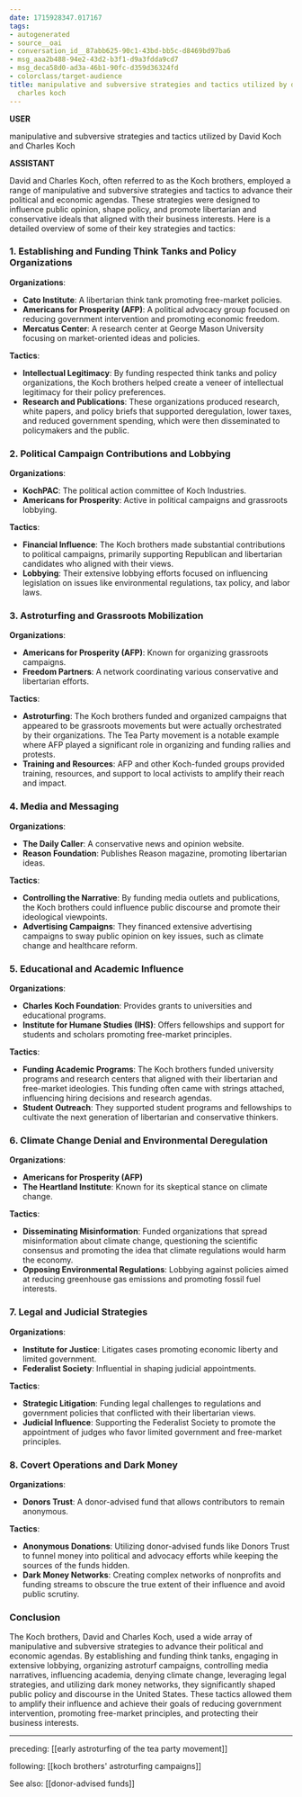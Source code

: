 ```yaml
---
date: 1715928347.017167
tags:
- autogenerated
- source__oai
- conversation_id__87abb625-90c1-43bd-bb5c-d8469bd97ba6
- msg_aaa2b488-94e2-43d2-b3f1-d9a3fdda9cd7
- msg_deca58d0-ad3a-46b1-90fc-d359d36324fd
- colorclass/target-audience
title: manipulative and subversive strategies and tactics utilized by david koch and
  charles koch
---
```


**USER**

manipulative and subversive strategies and tactics utilized by David Koch and Charles Koch


**ASSISTANT**

David and Charles Koch, often referred to as the Koch brothers, employed a range of manipulative and subversive strategies and tactics to advance their political and economic agendas. These strategies were designed to influence public opinion, shape policy, and promote libertarian and conservative ideals that aligned with their business interests. Here is a detailed overview of some of their key strategies and tactics:

### 1. **Establishing and Funding Think Tanks and Policy Organizations**

**Organizations**: 
- **Cato Institute**: A libertarian think tank promoting free-market policies.
- **Americans for Prosperity (AFP)**: A political advocacy group focused on reducing government intervention and promoting economic freedom.
- **Mercatus Center**: A research center at George Mason University focusing on market-oriented ideas and policies.

**Tactics**:
- **Intellectual Legitimacy**: By funding respected think tanks and policy organizations, the Koch brothers helped create a veneer of intellectual legitimacy for their policy preferences.
- **Research and Publications**: These organizations produced research, white papers, and policy briefs that supported deregulation, lower taxes, and reduced government spending, which were then disseminated to policymakers and the public.

### 2. **Political Campaign Contributions and Lobbying**

**Organizations**: 
- **KochPAC**: The political action committee of Koch Industries.
- **Americans for Prosperity**: Active in political campaigns and grassroots lobbying.

**Tactics**:
- **Financial Influence**: The Koch brothers made substantial contributions to political campaigns, primarily supporting Republican and libertarian candidates who aligned with their views.
- **Lobbying**: Their extensive lobbying efforts focused on influencing legislation on issues like environmental regulations, tax policy, and labor laws.

### 3. **Astroturfing and Grassroots Mobilization**

**Organizations**: 
- **Americans for Prosperity (AFP)**: Known for organizing grassroots campaigns.
- **Freedom Partners**: A network coordinating various conservative and libertarian efforts.

**Tactics**:
- **Astroturfing**: The Koch brothers funded and organized campaigns that appeared to be grassroots movements but were actually orchestrated by their organizations. The Tea Party movement is a notable example where AFP played a significant role in organizing and funding rallies and protests.
- **Training and Resources**: AFP and other Koch-funded groups provided training, resources, and support to local activists to amplify their reach and impact.

### 4. **Media and Messaging**

**Organizations**: 
- **The Daily Caller**: A conservative news and opinion website.
- **Reason Foundation**: Publishes Reason magazine, promoting libertarian ideas.

**Tactics**:
- **Controlling the Narrative**: By funding media outlets and publications, the Koch brothers could influence public discourse and promote their ideological viewpoints.
- **Advertising Campaigns**: They financed extensive advertising campaigns to sway public opinion on key issues, such as climate change and healthcare reform.

### 5. **Educational and Academic Influence**

**Organizations**: 
- **Charles Koch Foundation**: Provides grants to universities and educational programs.
- **Institute for Humane Studies (IHS)**: Offers fellowships and support for students and scholars promoting free-market principles.

**Tactics**:
- **Funding Academic Programs**: The Koch brothers funded university programs and research centers that aligned with their libertarian and free-market ideologies. This funding often came with strings attached, influencing hiring decisions and research agendas.
- **Student Outreach**: They supported student programs and fellowships to cultivate the next generation of libertarian and conservative thinkers.

### 6. **Climate Change Denial and Environmental Deregulation**

**Organizations**: 
- **Americans for Prosperity (AFP)**
- **The Heartland Institute**: Known for its skeptical stance on climate change.

**Tactics**:
- **Disseminating Misinformation**: Funded organizations that spread misinformation about climate change, questioning the scientific consensus and promoting the idea that climate regulations would harm the economy.
- **Opposing Environmental Regulations**: Lobbying against policies aimed at reducing greenhouse gas emissions and promoting fossil fuel interests.

### 7. **Legal and Judicial Strategies**

**Organizations**: 
- **Institute for Justice**: Litigates cases promoting economic liberty and limited government.
- **Federalist Society**: Influential in shaping judicial appointments.

**Tactics**:
- **Strategic Litigation**: Funding legal challenges to regulations and government policies that conflicted with their libertarian views.
- **Judicial Influence**: Supporting the Federalist Society to promote the appointment of judges who favor limited government and free-market principles.

### 8. **Covert Operations and Dark Money**

**Organizations**: 
- **Donors Trust**: A donor-advised fund that allows contributors to remain anonymous.

**Tactics**:
- **Anonymous Donations**: Utilizing donor-advised funds like Donors Trust to funnel money into political and advocacy efforts while keeping the sources of the funds hidden.
- **Dark Money Networks**: Creating complex networks of nonprofits and funding streams to obscure the true extent of their influence and avoid public scrutiny.

### Conclusion

The Koch brothers, David and Charles Koch, used a wide array of manipulative and subversive strategies to advance their political and economic agendas. By establishing and funding think tanks, engaging in extensive lobbying, organizing astroturf campaigns, controlling media narratives, influencing academia, denying climate change, leveraging legal strategies, and utilizing dark money networks, they significantly shaped public policy and discourse in the United States. These tactics allowed them to amplify their influence and achieve their goals of reducing government intervention, promoting free-market principles, and protecting their business interests.


---

preceding: [[early astroturfing of the tea party movement]]  


following: [[koch brothers' astroturfing campaigns]]

See also: [[donor-advised funds]]